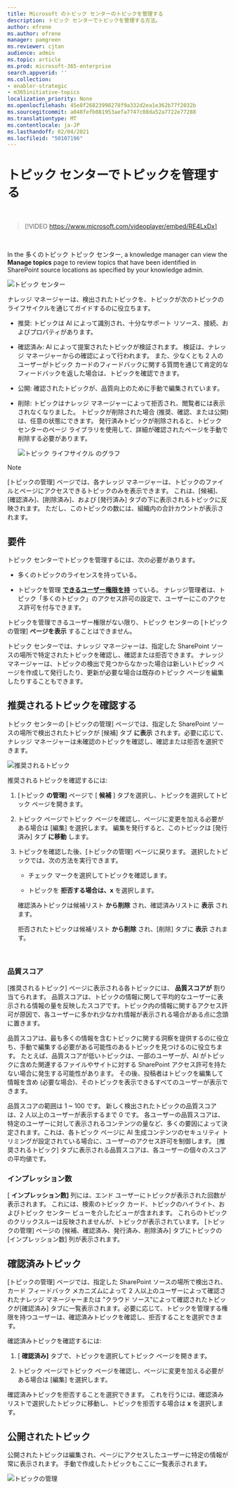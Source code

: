 ```yaml
---
title: Microsoft のトピック センターのトピックを管理する
description: トピック センターでトピックを管理する方法。
author: efrene
ms.author: efrene
manager: pamgreen
ms.reviewer: cjtan
audience: admin
ms.topic: article
ms.prod: microsoft-365-enterprise
search.appverid: ''
ms.collection:
- enabler-strategic
- m365initiative-topics
localization_priority: None
ms.openlocfilehash: 45e8f26823998278f9a332d2ea1e362b77f2032b
ms.sourcegitcommit: a048fefb081953aefa7747c08da52a7722e77288
ms.translationtype: MT
ms.contentlocale: ja-JP
ms.lasthandoff: 02/04/2021
ms.locfileid: "50107196"
---
```

# <a name="manage-topics-in-the-topic-center"></a>トピック センターでトピックを管理する 

</br>

> [!VIDEO https://www.microsoft.com/videoplayer/embed/RE4LxDx]  

</br>


In the 多くのトピック トピック センター, a knowledge manager can view the **Manage topics** page to review topics that have been identified in SharePoint source locations as specified by your knowledge admin.  

   ![トピック センター](../media/knowledge-management/topic-center.png) </br> 



ナレッジ マネージャーは、検出されたトピックを、トピックが次のトピックのライフサイクルを通じてガイドするのに役立ちます。

- 推奨: トピックは AI によって識別され、十分なサポート リソース、接続、およびプロパティがあります。
- 確認済み: AI によって提案されたトピックが検証されます。 検証は、ナレッジ マネージャーからの確認によって行われます。 また、少なくとも 2 人のユーザーがトピック カードのフィードバックに関する質問を通じて肯定的なフィードバックを返した場合は、トピックを確認できます。
- 公開: 確認されたトピックが、品質向上のために手動で編集されています。
- 削除: トピックはナレッジ マネージャーによって拒否され、閲覧者には表示されなくなりました。 トピックが削除された場合 (推奨、確認、または公開) は、任意の状態にできます。 発行済みトピックが削除されると、トピック センターのページ ライブラリを使用して、詳細が確認されたページを手動で削除する必要があります。

   ![トピック ライフサイクル のグラフ](../media/knowledge-management/topic-lifecycle.png) </br> 

> [!Note] 
> [トピックの管理] ページでは、各ナレッジ マネージャーは、トピックのファイルとページにアクセスできるトピックのみを表示できます。 これは、[候補]、[確認済み]、[削除済み]、および [発行済み] タブの下に表示されるトピックに反映されます。 ただし、このトピックの数には、組織内の合計カウントが表示されます。

## <a name="requirements"></a>要件

トピック センターでトピックを管理するには、次の必要があります。
- 多くのトピックのライセンスを持っている。

- トピックを管理 [**できるユーザー権限を持**](https://docs.microsoft.com/microsoft-365/knowledge/topic-experiences-user-permissions) っている。 ナレッジ管理者は、トピック「多くのトピック」のアクセス許可の設定で、ユーザーにこのアクセス許可を付与できます。 

トピックを管理できるユーザー権限がない限り、トピック センターの [トピックの管理] **ページを表示** することはできません。

トピック センターでは、ナレッジ マネージャーは、指定した SharePoint ソースの場所で特定されたトピックを確認し、確認または拒否できます。 ナレッジ マネージャーは、トピックの検出で見つからなかった場合は新しいトピック ページを作成して発行したり、更新が必要な場合は既存のトピック ページを編集したりすることもできます。


## <a name="review-suggested-topics"></a>推奨されるトピックを確認する

トピック センターの [トピックの管理] ページでは、指定した SharePoint ソースの場所で検出されたトピックが [候補] タブ **に表示** されます。必要に応じて、ナレッジ マネージャーは未確認のトピックを確認し、確認または拒否を選択できます。

   ![推奨されるトピック](../media/knowledge-management/quality-score.png) </br> 

推奨されるトピックを確認するには:

1. [トピック **の管理]** ページで [ **候補** ] タブを選択し、トピックを選択してトピック ページを開きます。</br>

2. トピック ページでトピック ページを確認し、ページに変更を加える必要がある場合は [編集] を選択します。 編集を発行すると、このトピックは [発行済み] タブ **に移動** します。

3. トピックを確認した後、[トピックの管理] ページに戻ります。 選択したトピックでは、次の方法を実行できます。

   - チェック マークを選択してトピックを確認します。
    
   - トピックを **拒否する場合は、x** を選択します。

    確認済みトピックは候補リスト **から削除** され、確認済みリストに **表示** されます。

    拒否されたトピックは候補リスト **から削除** され、[削除] タブに **表示** されます。

   </br> 

### <a name="quality-score"></a>品質スコア

[推奨されるトピック] ページに表示される各トピックには、 <b>品質スコアが</b> 割り当てられます。 品質スコアは、トピックの情報に関して平均的なユーザーに表示される情報の量を反映したスコアです。トピック内の情報に関するアクセス許可が原因で、各ユーザーに多かれ少なかれ情報が表示される場合がある点に念頭に置きます。 

品質スコアは、最も多くの情報を含むトピックに関する洞察を提供するのに役立ち、手動で編集する必要がある可能性のあるトピックを見つけるのに役立ちます。  たとえば、品質スコアが低いトピックは、一部のユーザーが、AI がトピックに含めた関連するファイルやサイトに対する SharePoint アクセス許可を持たない場合に発生する可能性があります。 その後、投稿者はトピックを編集して情報を含め (必要な場合)、そのトピックを表示できるすべてのユーザーが表示できます。

品質スコアの範囲は 1 ~ 100 です。 新しく検出されたトピックの品質スコアは、2 人以上のユーザーが表示するまで 0 です。 各ユーザーの品質スコアは、特定のユーザーに対して表示されるコンテンツの量など、多くの要因によって決定されます。これは、各トピック ページに AI 生成コンテンツのセキュリティ トリミングが設定されている場合に、ユーザーのアクセス許可を制御します。 [推奨されるトピック] タブに表示される品質スコアは、各ユーザーの個々のスコアの平均値です。

### <a name="impressions"></a>インプレッション数

[ <b>インプレッション数]</b> 列には、エンド ユーザーにトピックが表示された回数が表示されます。 これには、検索のトピック カード、トピックのハイライト、およびトピック センター ビューを介したビューが含まれます。 これらのトピックのクリックスルーは反映されませんが、トピックが表示されています。 [トピックの管理] ページの [候補、確認済み、発行済み、削除済み] タブにトピックの [インプレッション数] 列が表示されます。


## <a name="confirmed-topics"></a>確認済みトピック

[トピックの管理] ページでは、指定した SharePoint ソースの場所で検出され、カード フィードバック メカニズムによって 2 人以上のユーザーによって確認されたナレッジ マネージャーまたは "クラウド ソース"によって確認されたトピックが[確認済み] タブに一覧表示されます。必要に応じて、トピックを管理する権限を持つユーザーは、確認済みトピックを確認し、拒否することを選択できます。

確認済みトピックを確認するには:

1. [ **確認済み]** タブで、トピックを選択してトピック ページを開きます。</br>

2. トピック ページでトピック ページを確認し、ページに変更を加える必要がある場合は [編集] を選択します。

確認済みトピックを拒否することを選択できます。  これを行うには、確認済みリストで選択したトピックに移動し、トピックを拒否する場合は **x** を選択します。

## <a name="published-topics"></a>公開されたトピック
公開されたトピックは編集され、ページにアクセスしたユーザーに特定の情報が常に表示されます。 手動で作成したトピックもここに一覧表示されます。

   ![トピックの管理](../media/knowledge-management/manage-topics-new.png) </br> 




